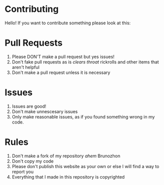 # Contributing
Hello! If you want to contribute something please look at this:

# Pull Requests
1. Please DON'T make a pull request but yes issues!
2. Don't fake pull requests as is *clears throat* rickrolls and other items that aren't helpful
3. Don't make a pull request unless it is necessary

# Issues
1. Issues are good!
2. Don't make unnescesary issues
3. Only make reasonable issues, as if you found something wrong in my code.


# Rules
1. Don't make a fork of my repository *ahem* Brunozhon
2. Don't copy my code
3. Please don't publish this website as your own or else I will find a way to report you
4. Everything that I made in this repository is copyrighted


